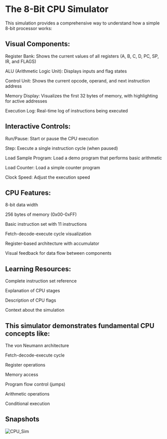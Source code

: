 # The 8-Bit CPU Simulator
This simulation provides a comprehensive way to understand how a simple 8-bit processor works:

## Visual Components:

Register Bank: Shows the current values of all registers (A, B, C, D, PC, SP, IR, and FLAGS)

ALU (Arithmetic Logic Unit): Displays inputs and flag states

Control Unit: Shows the current opcode, operand, and next instruction address

Memory Display: Visualizes the first 32 bytes of memory, with highlighting for active addresses

Execution Log: Real-time log of instructions being executed


## Interactive Controls:

Run/Pause: Start or pause the CPU execution

Step: Execute a single instruction cycle (when paused)

Load Sample Program: Load a demo program that performs basic arithmetic

Load Counter: Load a simple counter program

Clock Speed: Adjust the execution speed


## CPU Features:

8-bit data width

256 bytes of memory (0x00-0xFF)

Basic instruction set with 11 instructions

Fetch-decode-execute cycle visualization

Register-based architecture with accumulator

Visual feedback for data flow between components


## Learning Resources:

Complete instruction set reference

Explanation of CPU stages

Description of CPU flags

Context about the simulation



## This simulator demonstrates fundamental CPU concepts like:

The von Neumann architecture

Fetch-decode-execute cycle

Register operations

Memory access

Program flow control (jumps)

Arithmetic operations

Conditional execution



## Snapshots
![CPU_Sim](https://github.com/user-attachments/assets/724fcf14-cbac-4153-be05-0e6b083a71ef)
